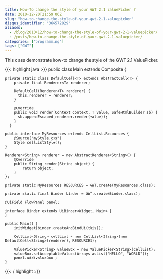```yaml
---
title: How-To change the style of your GWT 2.1 ValuePicker ?
date: 2010-12-20T21:59:06Z
slug: "how-to-change-the-style-of-your-gwt-2-1-valuepicker"
disqus_identifier: "366572829"
aliases:
  - /blog/2010/12/how-to-change-the-style-of-your-gwt-2-1-valuepicker/
  - /posts/how-to-change-the-style-of-your-gwt-2-1-valuepicker/
categories: ["programming"]
tags: ["GWT"] 
---
```


This class demonstrate how-to change the style of the GWT 2.1 ValuePicker.

{{< highlight java >}}
public class Main extends Composite {
	
	private static class DefaultCell<T> extends AbstractCell<T> {
	    private final Renderer<T> renderer;

	    DefaultCell(Renderer<T> renderer) {
	      this.renderer = renderer;
	    }

	    @Override
	    public void render(Context context, T value, SafeHtmlBuilder sb) {
	      sb.appendEscaped(renderer.render(value));
	    }
	  }
	
	public interface MyResources extends CellList.Resources {
	    @Source("myStyle.css")
	    Style cellListStyle();
	}
	
	Renderer<String> renderer = new AbstractRenderer<String>() {
		@Override
		public String render(String object) {
			return object;
		}
	};
	
	private static MyResources RESOURCES = GWT.create(MyResources.class);

	private static final Binder binder = GWT.create(Binder.class);
	
	@UiField FlowPanel panel;

	interface Binder extends UiBinder<Widget, Main> {
	}

	public Main() {
		initWidget(binder.createAndBindUi(this));

		CellList<String> cellList = new CellList<String>(new DefaultCell<String>(renderer), RESOURCES);

		ValuePicker<String> valueBox = new ValuePicker<String>(cellList);
		valueBox.setAcceptableValues(Arrays.asList("HELLO", "WORLD"));
		panel.add(valueBox);
	}
{{< / highlight >}}